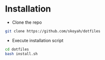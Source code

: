# Installation

+ Clone the repo
```bash
git clone https://github.com/skoyah/dotfiles
```

+ Execute installation script
```bash 
cd dotfiles
bash install.sh
```
